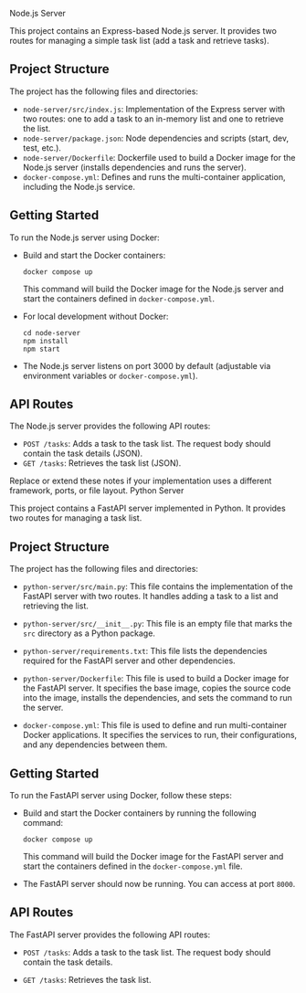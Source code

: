 Node.js Server

This project contains an Express-based Node.js server. It provides two routes for managing a simple task list (add a task and retrieve tasks).

## Project Structure

The project has the following files and directories:

- `node-server/src/index.js`: Implementation of the Express server with two routes: one to add a task to an in-memory list and one to retrieve the list.
- `node-server/package.json`: Node dependencies and scripts (start, dev, test, etc.).
- `node-server/Dockerfile`: Dockerfile used to build a Docker image for the Node.js server (installs dependencies and runs the server).
- `docker-compose.yml`: Defines and runs the multi-container application, including the Node.js service.

## Getting Started

To run the Node.js server using Docker:

- Build and start the Docker containers:

  ```shell
  docker compose up
  ```

  This command will build the Docker image for the Node.js server and start the containers defined in `docker-compose.yml`.

- For local development without Docker:

  ```shell
  cd node-server
  npm install
  npm start
  ```

- The Node.js server listens on port 3000 by default (adjustable via environment variables or `docker-compose.yml`).

## API Routes

The Node.js server provides the following API routes:

- `POST /tasks`: Adds a task to the task list. The request body should contain the task details (JSON).
- `GET /tasks`: Retrieves the task list (JSON).

Replace or extend these notes if your implementation uses a different framework, ports, or file layout. Python Server

This project contains a FastAPI server implemented in Python. It provides two routes for managing a task list.

## Project Structure

The project has the following files and directories:

- `python-server/src/main.py`: This file contains the implementation of the FastAPI server with two routes. It handles adding a task to a list and retrieving the list.

- `python-server/src/__init__.py`: This file is an empty file that marks the `src` directory as a Python package.

- `python-server/requirements.txt`: This file lists the dependencies required for the FastAPI server and other dependencies.

- `python-server/Dockerfile`: This file is used to build a Docker image for the FastAPI server. It specifies the base image, copies the source code into the image, installs the dependencies, and sets the command to run the server.

- `docker-compose.yml`: This file is used to define and run multi-container Docker applications. It specifies the services to run, their configurations, and any dependencies between them.

## Getting Started

To run the FastAPI server using Docker, follow these steps:

- Build and start the Docker containers by running the following command:

  ```shell
  docker compose up
  ```

  This command will build the Docker image for the FastAPI server and start the containers defined in the `docker-compose.yml` file.

- The FastAPI server should now be running. You can access at port `8000`.

## API Routes

The FastAPI server provides the following API routes:

- `POST /tasks`: Adds a task to the task list. The request body should contain the task details.

- `GET /tasks`: Retrieves the task list.
